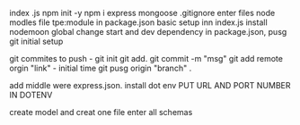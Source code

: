   index .js
  npm init -y
  npm i express  mongoose
  .gitignore enter files node modles file
  tpe:module in package.json
  basic setup inn index.js
  install nodemoon global
  change start and dev dependency  in package.json,
  pusg git initial setup

  git commites to push - 
  git init
  git add.
 git commit -m "msg"
 git add remote orgin "link" - initial time
 git pusg origin "branch" .



add middle were express.json.
install dot env 
PUT URL AND PORT NUMBER IN DOTENV


create model and creat one file enter all schemas



